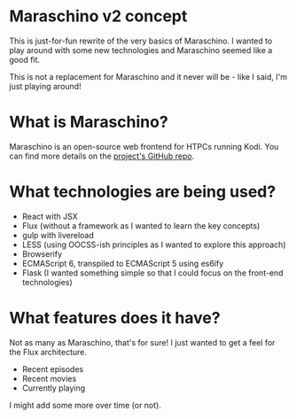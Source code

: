 # Maraschino v2 concept

This is just-for-fun rewrite of the very basics of Maraschino. I wanted to play around with some new technologies and Maraschino seemed like a good fit.

This is not a replacement for Maraschino and it never will be - like I said, I'm just playing around!

# What is Maraschino?

Maraschino is an open-source web frontend for HTPCs running Kodi. You can find more details on the [project's GitHub repo](https://github.com/mrkipling/maraschino).

# What technologies are being used?

* React with JSX
* Flux (without a framework as I wanted to learn the key concepts)
* gulp with livereload
* LESS (using OOCSS-ish principles as I wanted to explore this approach)
* Browserify
* ECMAScript 6, transpiled to ECMAScript 5 using es6ify
* Flask (I wanted something simple so that I could focus on the front-end technologies)

# What features does it have?

Not as many as Maraschino, that's for sure! I just wanted to get a feel for the Flux architecture.

* Recent episodes
* Recent movies
* Currently playing

I might add some more over time (or not).
